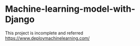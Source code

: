 # Machine-learning-model-with-Django

This project is incomplete and referred https://www.deploymachinelearning.com/
